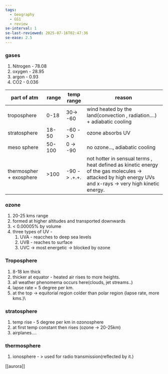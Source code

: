 ```yaml
---
tags:
  - Geography
  - GS1
  - review
se-interval: 1
se-last-reviewed: 2025-07-16T02:47:36
se-ease: 2.5
---
```

### gases
1. Nitrogen - 78.08
2. oxygen - 28.95
3. argon - 0.93
4. CO2 - 0.036

| part of atm             | range  | temp range   | reason                                                                                                                                                   |
| ----------------------- | ------ | ------------ | -------------------------------------------------------------------------------------------------------------------------------------------------------- |
| troposphere             | 0-18   | 30-> -60     | wind heated by the land(convection , radiation....) + adiabatic cooling                                                                                  |
| stratosphere            | 18-50  | -60 -> 0     | ozone absorbs UV                                                                                                                                         |
| meso sphere             | 50-100 | 0 -> -90     | no ozone..., adiabatic cooling                                                                                                                           |
| thermospher + exosphere | >100   | -90 -> .+.+. | not hotter in sensual terms , heat defined as kinetic energy of the gas molecules -> attacked by high energy UVs and x-rays -> very high kinetic energy. |

### ozone
1. 20-25 kms range
2. formed at higher altitudes and transported downwards
3. < 0.00005% by volume
4. three types of UV -
	1. UVA - reacches to deep sea levels
	2. UVB - reaches to surface
	3. UVC -> most energetic -> blocked by ozone

### Troposphere
1. 8-18 km thick
2. thicker at equator - heated air rises to more heights.
3. all weather phenomema occurs here(clouds, jet streams..)
4. lapse rate = 5 degree per km.
5. at the top -> equitorial region colder than polar region (lapse rate, more kms.)\
### stratosphere
1. temp rise - 5 degree per km in ozonosphere
2. at first temp constant then rises (ozone -> 20-25km)
3. airplanes....

### thermosphere
1. ionosphere - > used for radio transmission(reflected by it.)

[[aurora]]